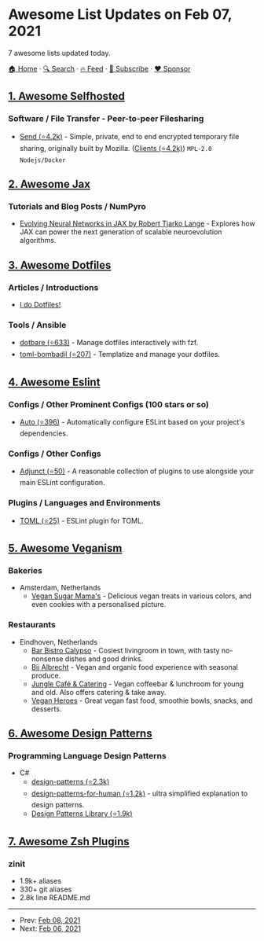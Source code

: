 # Awesome List Updates on Feb 07, 2021

7 awesome lists updated today.

[🏠 Home](/README.md) · [🔍 Search](https://www.trackawesomelist.com/search/) · [🔥 Feed](https://www.trackawesomelist.com/rss.xml) · [📮 Subscribe](https://trackawesomelist.us17.list-manage.com/subscribe?u=d2f0117aa829c83a63ec63c2f&id=36a103854c) · [❤️  Sponsor](https://github.com/sponsors/theowenyoung)



## [1. Awesome Selfhosted](/content/awesome-selfhosted/awesome-selfhosted/README.md)

### Software / File Transfer - Peer-to-peer Filesharing

*   [Send (⭐4.2k)](https://github.com/timvisee/send) - Simple, private, end to end encrypted temporary file sharing, originally built by Mozilla. ([Clients (⭐4.2k)](https://github.com/timvisee/send#clients)) `MPL-2.0` `Nodejs/Docker`

## [2. Awesome Jax](/content/n2cholas/awesome-jax/README.md)

### Tutorials and Blog Posts / NumPyro

*   [Evolving Neural Networks in JAX by Robert Tjarko Lange](https://roberttlange.github.io/posts/2021/02/cma-es-jax/) - Explores how JAX can power the next generation of scalable neuroevolution algorithms.

## [3. Awesome Dotfiles](/content/webpro/awesome-dotfiles/README.md)

### Articles / Introductions

*   [I do Dotfiles!](https://jogendra.dev/i-do-dotfiles)

### Tools / Ansible

*   [dotbare (⭐633)](https://github.com/kazhala/dotbare) - Manage dotfiles interactively with fzf.
*   [toml-bombadil (⭐207)](https://github.com/oknozor/toml-bombadil) - Templatize and manage your dotfiles.

## [4. Awesome Eslint](/content/dustinspecker/awesome-eslint/README.md)

### Configs / Other Prominent Configs (100 stars or so)

*   [Auto (⭐396)](https://github.com/davidjbradshaw/eslint-config-auto) - Automatically configure ESLint based on your project's dependencies.

### Configs / Other Configs

*   [Adjunct (⭐50)](https://github.com/davidjbradshaw/eslint-config-adjunct) - A reasonable collection of plugins to use alongside your main ESLint configuration.

### Plugins / Languages and Environments

*   [TOML (⭐25)](https://github.com/ota-meshi/eslint-plugin-toml) - ESLint plugin for TOML.

## [5. Awesome Veganism](/content/sdassow/awesome-veganism/README.md)

### Bakeries

*   Amsterdam, Netherlands
    *   [Vegan Sugar Mama's](https://vegansugarmamas.nl/) - Delicious vegan treats in various colors, and even cookies with a personalised picture.

### Restaurants

*   Eindhoven, Netherlands
    *   [Bar Bistro Calypso](https://www.bistrocalypso.nl/) - Cosiest livingroom in town, with tasty no-nonsense dishes and good drinks.
    *   [Bij Albrecht](https://www.bijalbrecht.nl/) - Vegan and organic food experience with seasonal produce.
    *   [Jungle Café & Catering](https://www.junglecafecatering.nl) - Vegan coffeebar & lunchroom for young and old. Also offers catering & take away.
    *   [Vegan Heroes](https://veganheroes.nl/) - Great vegan fast food, smoothie bowls, snacks, and desserts.

## [6. Awesome Design Patterns](/content/DovAmir/awesome-design-patterns/README.md)

### Programming Language Design Patterns

*   C#
    *   [design-patterns (⭐2.3k)](https://github.com/abishekaditya/DesignPatterns)
    *   [design-patterns-for-human (⭐1.2k)](https://github.com/anupavanm/csharp-design-patterns-for-humans) - ultra simplified explanation to design patterns.
    *   [Design Patterns Library (⭐1.9k)](https://github.com/nemanjarogic/DesignPatternsLibrary)

## [7. Awesome Zsh Plugins](/content/unixorn/awesome-zsh-plugins/README.md)

### zinit

*   1.9k+ aliases
*   330+ git aliases
*   2.8k line README.md

---

- Prev: [Feb 08, 2021](/content/2021/02/08/README.md)
- Next: [Feb 06, 2021](/content/2021/02/06/README.md)